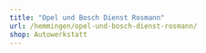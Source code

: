 ```yaml
---
title: "Opel und Bosch Dienst Rosmann"
url: /hemmingen/opel-und-bosch-dienst-rosmann/
shop: Autowerkstatt
---
```

